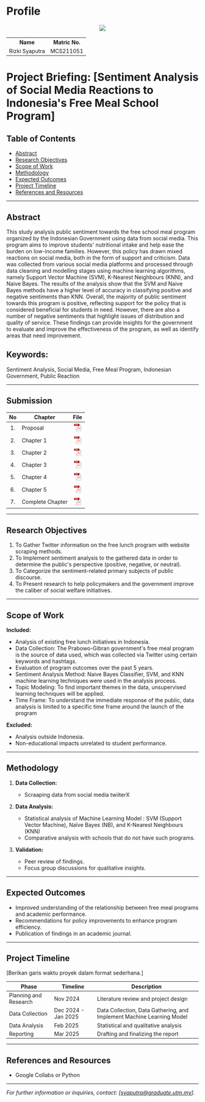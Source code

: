 # Profile

<p align="center"><img height="300px" src="https://github.com/drshahizan/research-design/blob/main/proposal/proposal24251/rizkipm/images/rizki.png"></p>

<table align="center">
  <tr>
    <th>Name</th>
    <th>Matric No.</th>
  </tr>
  <tr>
    <td>Rizki Syaputra</td>
    <td>MCS211051</td>
  </tr>
</table>


# Project Briefing: [Sentiment Analysis of Social Media Reactions to Indonesia's Free Meal School Program]



## Table of Contents
- [Abstract](#abstract)
- [Research Objectives](#research-objectives)
- [Scope of Work](#scope-of-work)
- [Methodology](#methodology)
- [Expected Outcomes](#expected-outcomes)
- [Project Timeline](#project-timeline)
- [References and Resources](#references-and-resources)

---

## Abstract

This study analysis public sentiment towards the free school meal program organized by the Indonesian Government using data from social media. This program aims to improve students' nutritional intake and help ease the burden on low-income families. However, this policy has drawn mixed reactions on social media, both in the form of support and criticism. Data was collected from various social media platforms and processed through data cleaning and modelling stages using machine learning algorithms, namely Support Vector Machine (SVM), K-Nearest Neighbours (KNN), and Naive Bayes. The results of the analysis show that the SVM and Naive Bayes methods have a higher level of accuracy in classifying positive and negative sentiments than KNN. Overall, the majority of public sentiment towards this program is positive, reflecting support for the policy that is considered beneficial for students in need. However, there are also a number of negative sentiments that highlight issues of distribution and quality of service. These findings can provide insights for the government to evaluate and improve the effectiveness of the program, as well as identify areas that need improvement.

## Keywords: 

Sentiment Analysis, Social Media, Free Meal Program, Indonesian Government, Public Reaction

---
## Submission

| No  | Chapter     |                                                 File |
| :-: | ---------- | :---------------------------------------------------------------------------------------------------: |
|  1.  | Proposal | <a href="RIZKI SYAPUTRA_MCSD 6215 Project 1 Proposal Form Update 29 Nov.pdf"><img src="../../../images/pdf.svg" width="24px" height="24px"></a> |
|  2.  | Chapter 1 | <a href="Chapter 1/"><img src="../../../images/pdf.svg" width="24px" height="24px"></a> |
|  3.  | Chapter 2 | <a href="Chapter 2/"><img src="../../../images/pdf.svg" width="24px" height="24px"></a> |
|  4.  | Chapter 3 | <a href="Chapter 3/"><img src="../../../images/pdf.svg" width="24px" height="24px"></a> |
|  5.  | Chapter 4 | <a href="Chapter 4/"><img src="../../../images/pdf.svg" width="24px" height="24px"></a> |
|  6.  | Chapter 5 | <a href="Chapter 5/"><img src="../../../images/pdf.svg" width="24px" height="24px"></a> |
|  7.  | Complete Chapter | <a href="Full Chapter/"><img src="../../../images/pdf.svg" width="24px" height="24px"></a> |

---

## Research Objectives

1. To Gather Twitter information on the free lunch program with website scraping methods.
2. To Implement sentiment analysis to the gathered data in order to determine the public's perspective (positive, negative, or neutral).
3. To Categorize the sentiment-related primary subjects of public discourse.
4. To Present research to help policymakers and the government improve the caliber of social welfare initiatives.

---

## Scope of Work

**Included:**
- Analysis of existing free lunch initiatives in Indonesia.
- Data Collection: The Prabowo-Gibran government's free meal program is the source of data used, which was collected via Twitter using certain keywords and hashtags.
- Evaluation of program outcomes over the past 5 years.
- Sentiment Analysis Method: Naive Bayes Classifier, SVM, and KNN machine learning techniques were used in the analysis process.
- Topic Modeling: To find important themes in the data, unsupervised learning techniques will be applied.
- Time Frame: To understand the immediate response of the public, data analysis is limited to a specific time frame around the launch of the program

**Excluded:**
- Analysis outside Indonesia.
- Non-educational impacts unrelated to student performance.

---

## Methodology

1. **Data Collection:**
   - Scraaping data from social media twiiterX

2. **Data Analysis:**
   - Statistical analysis of Machine Learning Model : SVM (Support Vector Machine), Naïve Bayes (NB), and K-Nearest Neighbours (KNN)
   - Comparative analysis with schools that do not have such programs.

3. **Validation:**
   - Peer review of findings.
   - Focus group discussions for qualitative insights.

---

## Expected Outcomes


- Improved understanding of the relationship between free meal programs and academic performance.
- Recommendations for policy improvements to enhance program efficiency.
- Publication of findings in an academic journal.

---

## Project Timeline
[Berikan garis waktu proyek dalam format sederhana.]

| Phase                 | Timeline      | Description                              |
|-----------------------|---------------|------------------------------------------|
| Planning and Research | Nov 2024      | Literature review and project design     |
| Data Collection       | Dec 2024 - Jan 2025 | Data Collection, Data Gathering, and Implement Machine Learning Model |
| Data Analysis         | Feb 2025      | Statistical and qualitative analysis     |
| Reporting             | Mar 2025      | Drafting and finalizing the report       |


---

## References and Resources


- Google Collabs or Python


---

*For further information or inquiries, contact: [syaputra@graduate.utm.my].*

